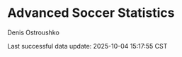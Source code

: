 # Advanced Soccer Statistics
Denis Ostroushko

<!-- gfm -->

Last successful data update: 2025-10-04 15:17:55 CST

